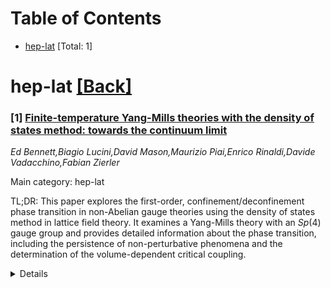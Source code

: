 <div id=toc></div>

# Table of Contents

- [hep-lat](#hep-lat) [Total: 1]


<div id='hep-lat'></div>

# hep-lat [[Back]](#toc)

### [1] [Finite-temperature Yang-Mills theories with the density of states method: towards the continuum limit](https://arxiv.org/abs/2509.19009)
*Ed Bennett,Biagio Lucini,David Mason,Maurizio Piai,Enrico Rinaldi,Davide Vadacchino,Fabian Zierler*

Main category: hep-lat

TL;DR: This paper explores the first-order, confinement/deconfinement phase transition in non-Abelian gauge theories using the density of states method in lattice field theory. It examines a Yang-Mills theory with an $Sp(4)$ gauge group and provides detailed information about the phase transition, including the persistence of non-perturbative phenomena and the determination of the volume-dependent critical coupling.


<details>
  <summary>Details</summary>
Motivation: The motivation is to understand the phase transitions in non-Abelian gauge theories, which are important for completing the Standard Model of particle physics, and to potentially detect a relic stochastic background of gravitational waves from the early universe.

Method: The researchers use lattice field theory studies implementing the density of states method to analyze the phase transition of a Yang-Mills theory with an $Sp(4)$ gauge group. They characterize the finite-temperature, first-order phase transition in the thermodynamic limit and assess systematic effects by comparing different strategies for extracting the critical coupling.

Result: The results show the persistence of non-perturbative phenomena associated with the first-order phase transition, such as coexistence of states, metastability, latent heat, and surface tension. The study also determines the minimum ratio between spatial and time extent of the lattice that allows for the identification of the contribution of the surface tension to the free energy.

Conclusion: The paper concludes that the density of states method can provide detailed information about the phase transition and measure the parameters determining the gravitational-wave power spectrum. It also highlights the importance of considering the scaling of the lattice's spatial and time extent for future high-precision numerical studies.

Abstract: A first-order, confinement/deconfinement phase transition appears in the
finite temperature behavior of many non-Abelian gauge theories. These theories
play an important role in proposals for completion of the Standard Model of
particle physics, hence the phase transition might have occurred in the early
stages of evolution of our universe, leaving behind a detectable relic
stochastic background of gravitational waves. Lattice field theory studies
implementing the density of states method have the potential to provide
detailed information about the phase transition, and measure the parameters
determining the gravitational-wave power spectrum, by overcoming some the
challenges faced with importance-sampling methods. We assess this potential for
a representative choice of Yang-Mills theory with $Sp(4)$ gauge group. We
characterize its finite-temperature, first-order phase transition, in the
thermodynamic (infinite volume) limit, for two different choices of number of
sites in the compact time direction, hence taking the first steps towards the
continuum limit extrapolation. We demonstrate the persistence of
non-perturbative phenomena associated to the first-order phase transition:
coexistence of states, metastability, latent heat, surface tension. We find
consistency between several different strategies for the extraction of the
volume-dependent critical coupling, hence assessing the size of systematic
effects. We also determine the minimum choice of ratio between spatial and time
extent of the lattice that allows to identify the contribution of the surface
tension to the free energy. We observe that this ratio scales non-trivially
with the time extent of the lattice, and comment on the implications for future
high-precision numerical studies.

</details>
